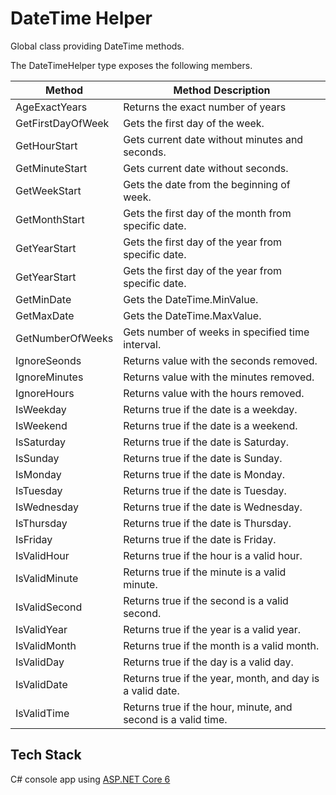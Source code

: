 # DateTime Helper

Global class providing DateTime methods.

The DateTimeHelper type exposes the following members.

| Method            | Method Description                                        |
| ----------------- | --------------------------------------------------------- |
| AgeExactYears | Returns the exact number of years |
| GetFirstDayOfWeek | Gets the first day of the week.                           |
| GetHourStart      | Gets current date without minutes and seconds.            |
| GetMinuteStart    | Gets current date without seconds.                        |
| GetWeekStart      | Gets the date from the beginning of week.                 |
| GetMonthStart     | Gets the first day of the month from specific date.       |
| GetYearStart      | Gets the first day of the year from specific date.        |
| GetYearStart      | Gets the first day of the year from specific date.        |
| GetMinDate        | Gets the DateTime.MinValue.                               |
| GetMaxDate        | Gets the DateTime.MaxValue.                               |
| GetNumberOfWeeks  | Gets number of weeks in specified time interval.          |
| IgnoreSeonds      | Returns value with the seconds removed.                   |
| IgnoreMinutes     | Returns value with the minutes removed.                   |
| IgnoreHours       | Returns value with the hours removed.                     |
| IsWeekday         | Returns true if the date is a weekday.                    |
| IsWeekend         | Returns true if the date is a weekend.                    |
| IsSaturday        | Returns true if the date is Saturday.                     |
| IsSunday          | Returns true if the date is Sunday.                       |
| IsMonday          | Returns true if the date is Monday.                       |
| IsTuesday         | Returns true if the date is Tuesday.                      |
| IsWednesday       | Returns true if the date is Wednesday.                    |
| IsThursday        | Returns true if the date is Thursday.                     |
| IsFriday          | Returns true if the date is Friday.                       |
| IsValidHour       | Returns true if the hour is a valid hour.                 |
| IsValidMinute       | Returns true if the minute is a valid minute.                 |
| IsValidSecond       | Returns true if the second is a valid second.                 |
| IsValidYear       | Returns true if the year is a valid year.                 |
| IsValidMonth      | Returns true if the month is a valid month.               |
| IsValidDay        | Returns true if the day is a valid day.                   |
| IsValidDate       | Returns true if the year, month, and day is a valid date. |
| IsValidTime       | Returns true if the hour, minute, and second is a valid time. |

## Tech Stack

C# console app using [ASP.NET Core 6](https://dotnet.microsoft.com/en-us/download/dotnet/6.0)
